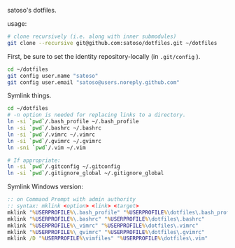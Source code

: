 satoso's dotfiles.

usage:

```bash
# clone recursively (i.e. along with inner submodules)
git clone --recursive git@github.com:satoso/dotfiles.git ~/dotfiles
```

First, be sure to set the identity repository-locally (in `.git/config` ).

```bash
cd ~/dotfiles
git config user.name "satoso"
git config user.email "satoso@users.noreply.github.com"
```

Symlink things.

```bash
cd ~/dotfiles
# -n option is needed for replacing links to a directory.
ln -si `pwd`/.bash_profile ~/.bash_profile
ln -si `pwd`/.bashrc ~/.bashrc
ln -si `pwd`/.vimrc ~/.vimrc
ln -si `pwd`/.gvimrc ~/.gvimrc
ln -sni `pwd`/.vim ~/.vim

# If appropriate:
ln -si `pwd`/.gitconfig ~/.gitconfig
ln -si `pwd`/.gitignore_global ~/.gitignore_global
```

Symlink Windows version:

```bat
:: on Command Prompt with admin authority
:: syntax: mklink <option> <link> <target>
mklink "%USERPROFILE%\.bash_profile" "%USERPROFILE%\dotfiles\.bash_profile"
mklink "%USERPROFILE%\.bashrc" "%USERPROFILE%\dotfiles\.bashrc"
mklink "%USERPROFILE%\_vimrc" "%USERPROFILE%\dotfiles\.vimrc"
mklink "%USERPROFILE%\_gvimrc" "%USERPROFILE%\dotfiles\.gvimrc"
mklink /D "%USERPROFILE%\vimfiles" "%USERPROFILE%\dotfiles\.vim"
```
